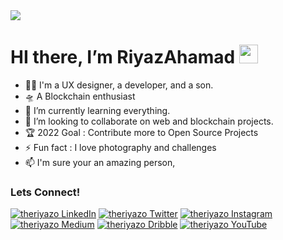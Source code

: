 <img src="https://1.bp.blogspot.com/-2FLPXf8FbNc/YS5phDwW4kI/AAAAAAAAjVg/Yh1PLksXN4AGlqMoNM_QE_uX-Tvl1bQbQCLcBGAsYHQ/s872/Logo.png">

 # HI there, I’m RiyazAhamad <img src="https://raw.githubusercontent.com/MartinHeinz/MartinHeinz/master/wave.gif" width="30px">
- 🤸‍♂️ I'm a UX designer, a developer, and a son.
- 🛸 A Blockchain enthusiast
- 🌱 I’m currently learning everything.
- 💞️ I’m looking to collaborate on web and blockchain projects.
- 🏆 2022 Goal : Contribute more to Open Source Projects
- ⚡ Fun fact : I love photography and challenges
- 📫 I'm sure your an amazing person, 
### Lets Connect! 

[![theriyazo LinkedIn][1.1]][1]
[![theriyazo Twitter][2.1]][2]
[![theriyazo Instagram][3.1]][3]
[![theriyazo Medium][4.1]][4]
[![theriyazo Dribble][5.1]][5]
[![theriyazo YouTube][6.1]][6]

[1.1]: https://1.bp.blogspot.com/-jiWIubNhosI/YS5piJx5tHI/AAAAAAAAjVo/s_UAEno0cbwTHZwVRFg-NQPWHf6v9cC_QCLcBGAsYHQ/s56/theriyazo%2Blinkedin.png
[2.1]: https://1.bp.blogspot.com/-MU1ha1W3uQY/YS5pisCwulI/AAAAAAAAjVw/TG9UYj_GMicHoHgiG9aEYXVxIM7Z87nkwCLcBGAsYHQ/s56/theriyazo%2Btwitter.png
[3.1]: https://1.bp.blogspot.com/-WJG-NK4DJjE/YS5piJnSpOI/AAAAAAAAjVk/7RCGP1t1P4AaWvc3GyM7zPeA1KYZQlRMQCLcBGAsYHQ/s56/theriyazo%2Binstagram.png
[4.1]: https://1.bp.blogspot.com/-ymPR30AyK9E/YS5piZzCL7I/AAAAAAAAjVs/3teKCzsxaco24KIEWbPbJJq7Oz4FKNbqQCLcBGAsYHQ/s56/theriyazo%2Bmedium.png
[5.1]: https://1.bp.blogspot.com/-Q8nKSYsJ7BI/YS5phOpTSNI/AAAAAAAAjVY/sPtveqjMs9A21XktoITG4W-L7HQWDmNGgCLcBGAsYHQ/s56/theriyazo%2Bdribbble.png
[6.1]: https://1.bp.blogspot.com/-r8nJXDYnhmw/YS5pi5SW3wI/AAAAAAAAjV0/ZpYmRXzeNI8shubx-3EXwlWxOhh1PNZFwCLcBGAsYHQ/s56/theriyazo%2Byoutube.png


[1]: https://www.linkedin.com/in/theriyazo/
[2]: https://twitter.com/theriyazo
[3]: https://www.instagram.com/theriyazo/
[4]:https://medium.com/@theriyazo
[5]:https://dribbble.com/theriyazo
[6]: https://www.youtube.com/channel/UCsi5__EwbJZiN8rvxpgwWDg

<br/>
<!---
theriyazo/theriyazo is a ✨ special ✨ repository because its `README.md` (this file) appears on your GitHub profile.
You can click the Preview link to take a look at your changes.
--->
